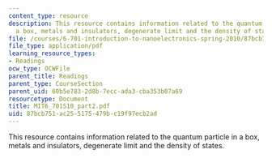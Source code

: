 ```yaml
---
content_type: resource
description: This resource contains information related to the quantum particle in
  a box, metals and insulators, degenerate limit and the density of states.
file: /courses/6-701-introduction-to-nanoelectronics-spring-2010/87bcb751ac255175479bc19f97ecb2ad_MIT6_701S10_part2.pdf
file_type: application/pdf
learning_resource_types:
- Readings
ocw_type: OCWFile
parent_title: Readings
parent_type: CourseSection
parent_uid: 60b5e783-2d8b-7ecc-ada3-cba353b07a69
resourcetype: Document
title: MIT6_701S10_part2.pdf
uid: 87bcb751-ac25-5175-479b-c19f97ecb2ad
---
```

This resource contains information related to the quantum particle in a box, metals and insulators, degenerate limit and the density of states.

